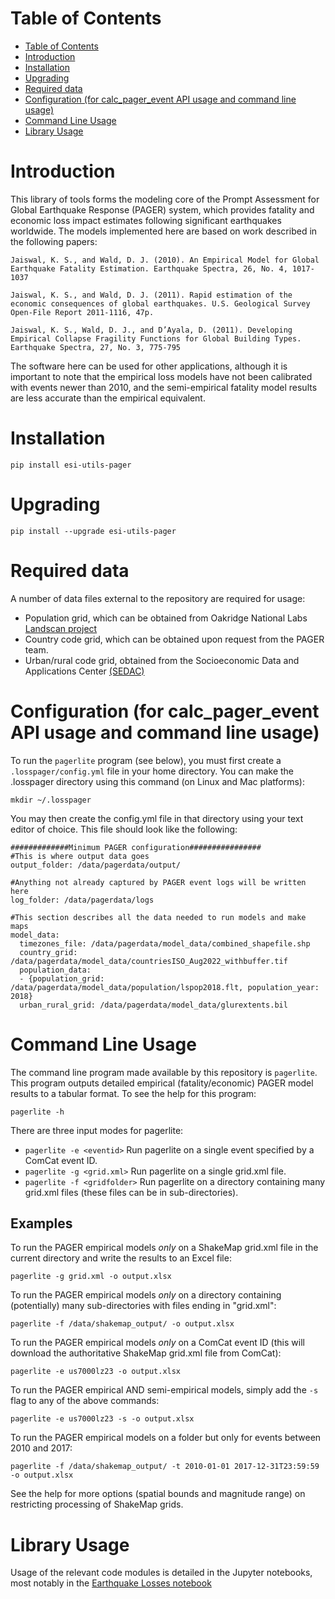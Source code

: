 # Table of Contents
- [Table of Contents](#table-of-contents)
- [Introduction](#introduction)
- [Installation](#installation)
- [Upgrading](#upgrading)
- [Required data](#required-data)
- [Configuration (for calc\_pager\_event API usage and command line usage)](#configuration-for-calc_pager_event-api-usage-and-command-line-usage)
- [Command Line Usage](#command-line-usage)
- [Library Usage](#library-usage)

# Introduction

This library of tools forms the modeling core of the Prompt Assessment for Global Earthquake Response (PAGER) system,
which provides fatality and economic loss impact estimates following significant earthquakes worldwide. The models implemented here are based on work described in the following papers:

```
Jaiswal, K. S., and Wald, D. J. (2010). An Empirical Model for Global Earthquake Fatality Estimation. Earthquake Spectra, 26, No. 4, 1017-1037
```

```
Jaiswal, K. S., and Wald, D. J. (2011). Rapid estimation of the economic consequences of global earthquakes. U.S. Geological Survey Open-File Report 2011-1116, 47p.
```

```
Jaiswal, K. S., Wald, D. J., and D’Ayala, D. (2011). Developing Empirical Collapse Fragility Functions for Global Building Types. Earthquake Spectra, 27, No. 3, 775-795
```

The software here can be used for other applications, although it is important to note that the empirical loss models
have not been calibrated with events newer than 2010, and the semi-empirical fatality model results are less accurate than the empirical equivalent.

# Installation

`pip install esi-utils-pager`

# Upgrading

`pip install --upgrade esi-utils-pager`

# Required data

A number of data files external to the repository are required for usage:

 - Population grid, which can be obtained from Oakridge National Labs [Landscan project](https://landscan.ornl.gov/about)
 - Country code grid, which can be obtained upon request from the PAGER team.
 - Urban/rural code grid, obtained from the Socioeconomic Data and Applications Center [(SEDAC)](https://sedac.ciesin.columbia.edu/data/collection/grump-v1)

# Configuration (for calc_pager_event API usage and command line usage)
To run the `pagerlite` program (see below), you must first create a `.losspager/config.yml` file in your home directory. 
You can make the .losspager directory using this command (on Linux and Mac platforms):

`mkdir ~/.losspager`

You may then create the config.yml file in that directory using your text editor of choice. 
This file should look like the following: 

```
#############Minimum PAGER configuration################
#This is where output data goes
output_folder: /data/pagerdata/output/

#Anything not already captured by PAGER event logs will be written here
log_folder: /data/pagerdata/logs

#This section describes all the data needed to run models and make maps
model_data:
  timezones_file: /data/pagerdata/model_data/combined_shapefile.shp
  country_grid: /data/pagerdata/model_data/countriesISO_Aug2022_withbuffer.tif
  population_data:
  - {population_grid: /data/pagerdata/model_data/population/lspop2018.flt, population_year: 2018}
  urban_rural_grid: /data/pagerdata/model_data/glurextents.bil
```


# Command Line Usage
The command line program made available by this repository is `pagerlite`. This program outputs detailed empirical
(fatality/economic) PAGER model results to a tabular format. To see the help for this program:

`pagerlite -h`

There are three input modes for pagerlite:

 - `pagerlite -e <eventid>` Run pagerlite on a single event specified by a ComCat event ID.
 - `pagerlite -g <grid.xml>` Run pagerlite on a single grid.xml file.
 - `pagerlite -f <gridfolder>` Run pagerlite on a directory containing many grid.xml files 
    (these files can be in sub-directories).

## Examples

To run the PAGER empirical models *only* on a ShakeMap grid.xml file in the current directory and write the results to an Excel file:

`pagerlite -g grid.xml -o output.xlsx`

To run the PAGER empirical models *only* on a directory containing (potentially) many sub-directories with 
files ending in "grid.xml":

`pagerlite -f /data/shakemap_output/ -o output.xlsx`

To run the PAGER empirical models *only* on a ComCat event ID (this will download the authoritative 
ShakeMap grid.xml file from ComCat):

`pagerlite -e us7000lz23 -o output.xlsx`

To run the PAGER empirical AND semi-empirical models, simply add the `-s` flag to any of the above commands:

`pagerlite -e us7000lz23 -s -o output.xlsx`

To run the PAGER empirical models on a folder but only for events between 2010 and 2017:

`pagerlite -f /data/shakemap_output/ -t 2010-01-01 2017-12-31T23:59:59 -o output.xlsx`

See the help for more options (spatial bounds and magnitude range) on restricting processing of ShakeMap
grids.



# Library Usage

Usage of the relevant code modules is detailed in the Jupyter notebooks, most notably in the 
[Earthquake Losses notebook](https://code.usgs.gov/ghsc/esi/esi-utils-pager/-/blob/main/notebooks/EarthquakeLosses.ipynb)


